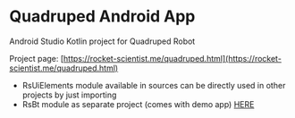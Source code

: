 # Quadruped Android App

Android Studio Kotlin project for Quadruped Robot

Project page: [https://rocket-scientist.me/quadruped.html](https://rocket-scientist.me/quadruped.html)

- RsUiElements module available in sources can be directly used in other projects by just importing
- RsBt module as separate project (comes with demo app) [HERE](https://codeberg.org/Rocket-Scientist/Android_Bluetooth_Library_-_RsBt)
